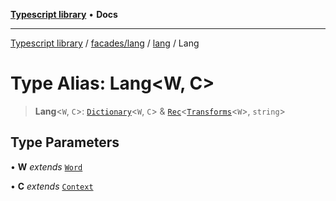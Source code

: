 [**Typescript library**](../../../../../index.md) • **Docs**

***

[Typescript library](../../../../../modules.md) / [facades/lang](../../../index.md) / [lang](../index.md) / Lang

# Type Alias: Lang\<W, C\>

> **Lang**\<`W`, `C`\>: [`Dictionary`](../interfaces/Dictionary.md)\<`W`, `C`\> & [`Rec`](../../../../../types/core/type-aliases/Rec.md)\<[`Transforms`](Transforms.md)\<`W`\>, `string`\>

## Type Parameters

• **W** *extends* [`Word`](Word.md)

• **C** *extends* [`Context`](Context.md)

